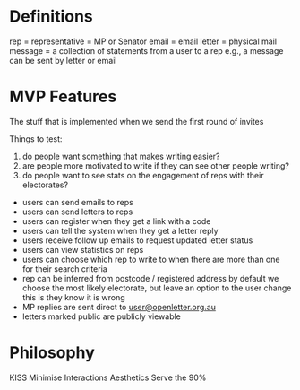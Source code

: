 # Definitions

rep = representative = MP or Senator
email = email
letter = physical mail
message = a collection of statements from a user to a rep
e.g., a message can be sent by letter or email

# MVP Features

The stuff that is implemented when we send the first round of invites

Things to test:
 1. do people want something that makes writing easier?
 2. are people more motivated to write if they can see other people writing?
 3. do people want to see stats on the engagement of reps with their electorates?

 - users can send emails to reps
 - users can send letters to reps
 - users can register when they get a link with a code
 - users can tell the system when they get a letter reply
 - users receive follow up emails to request updated letter status
 - users can view statistics on reps
 - users can choose which rep to write to when there are more than one for their search criteria
 - rep can be inferred from postcode / registered address
   by default we choose the most likely electorate, but leave
   an option to the user change this is they know it is wrong
 - MP replies are sent direct to user@openletter.org.au
 - letters marked public are publicly viewable
 

# Philosophy

KISS
Minimise Interactions
Aesthetics
Serve the 90%

